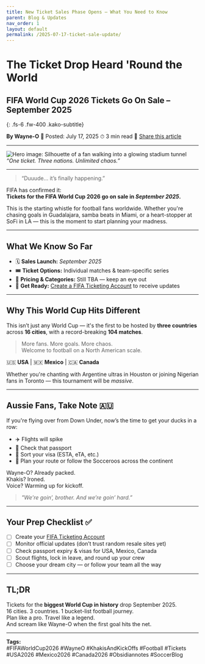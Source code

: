```yaml
---
title: New Ticket Sales Phase Opens – What You Need to Know
parent: Blog & Updates
nav_order: 1
layout: default
permalink: /2025-07-17-ticket-sale-update/
---
```

# The Ticket Drop Heard 'Round the World 

## FIFA World Cup 2026 Tickets Go On Sale – September 2025  
{: .fs-6 .fw-400 .kako-subtitle}

**By Wayne-O**  📅  Posted: July 17, 2025  ⏱ 3 min read  🔗 [Share this article](https://x.com/khakisnkickoffs)

---

![Hero image: Silhouette of a fan walking into a glowing stadium tunnel](https://github.com/mrwayneo/khakisandkickoffs/blob/main/docs/assets/images/hero-blog-ep1.jpeg?raw=true)  
*“One ticket. Three nations. Unlimited chaos.”*

---


> “Duuude… it’s finally happening.”

FIFA has confirmed it:  
**Tickets for the FIFA World Cup 2026 go on sale in *September 2025*.**

This is the starting whistle for football fans worldwide. Whether you're chasing goals in Guadalajara, samba beats in Miami, or a heart-stopper at SoFi in LA — this is the moment to start planning your madness.

---

## What We Know So Far

- 🗓 **Sales Launch:** *September 2025*  
- 🎟 **Ticket Options:** Individual matches & team-specific series  
- 💸 **Pricing & Categories:** Still TBA — keep an eye out  
- 🔔 **Get Ready:** [Create a FIFA Ticketing Account](https://www.fifa.com/tickets) to receive updates  

---

## Why This World Cup Hits Different

This isn’t just any World Cup — it's the first to be hosted by **three countries** across **16 cities**, with a record-breaking **104 matches**.

> More fans. More goals. More chaos.  
> Welcome to football on a North American scale.

🇺🇸 **USA** | 🇲🇽 **Mexico** | 🇨🇦 **Canada**

Whether you're chanting with Argentine ultras in Houston or joining Nigerian fans in Toronto — this tournament will be *massive*.

---

## Aussie Fans, Take Note 🇦🇺

If you're flying over from Down Under, now’s the time to get your ducks in a row:

- ✈️ Flights will spike  
- 🛂 Check that passport  
- 🧾 Sort your visa (ESTA, eTA, etc.)  
- 🎒 Plan your route or follow the Socceroos across the continent

Wayne-O? Already packed.  
Khakis? Ironed.  
Voice? Warming up for kickoff.

> _"We're goin’, brother. And we’re goin’ hard.”_

---

## Your Prep Checklist ✅

- [ ] Create your [FIFA Ticketing Account](https://www.fifa.com/tickets)  
- [ ] Monitor official updates (don’t trust random resale sites yet)  
- [ ] Check passport expiry & visas for USA, Mexico, Canada  
- [ ] Scout flights, lock in leave, and round up your crew  
- [ ] Choose your dream city — or follow your team all the way  

---

## TL;DR

Tickets for the **biggest World Cup in history** drop September 2025.  
16 cities. 3 countries. 1 bucket-list football journey.  
Plan like a pro. Travel like a legend.  
And scream like Wayne-O when the first goal hits the net.

---

**Tags:**  
#FIFAWorldCup2026 #WayneO #KhakisAndKickOffs #Football #Tickets #USA2026 #Mexico2026 #Canada2026 #Obsidiannotes #SoccerBlog  